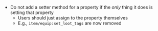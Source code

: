 - Do not add a setter method for a property if the *only* thing it does is setting that property
    - Users should just assign to the property themselves
    - E.g., `item/equip:set_loot_tags` are now removed